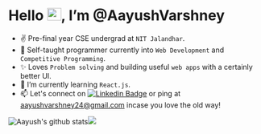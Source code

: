 <h1> Hello <img src="https://raw.githubusercontent.com/MartinHeinz/MartinHeinz/master/wave.gif" height="25rem" width="28rem">, I’m @AayushVarshney </h1>

- ✌  Pre-final year CSE undergrad at `NIT Jalandhar`.
- 👀 Self-taught programmer currently into `Web Development` and `Competitive Programming`. 
- ✨ Loves `Problem solving` and building useful `web apps` with a certainly better UI.
- 🌱 I’m currently learning `React.js`.
- 📫 Let's connect on [![Linkedin Badge](https://img.shields.io/badge/-aayushvarshney-blue?style=flat-square&logo=Linkedin&logoColor=white&link=https://www.linkedin.com/in/aayushvarshney)](https://www.linkedin.com/in/aayushvarshney) or ping at aayushvarshney24@gmail.com incase you love the old way!

<img src="https://github-readme-stats.vercel.app/api?username=aayushvarshney&show_icons=true&include_all_commits=true&theme=buefy&hide_border=true" alt="Aayush's github stats"/><img src="https://github-readme-stats.vercel.app/api/top-langs/?username=aayushvarshney&layout=compact&theme=buefy&hide_border=true" />

<!---
aayushvarshney/aayushvarshney is a ✨ special ✨ repository because its `README.md` (this file) appears on your GitHub profile.
You can click the Preview link to take a look at your changes.
--->

